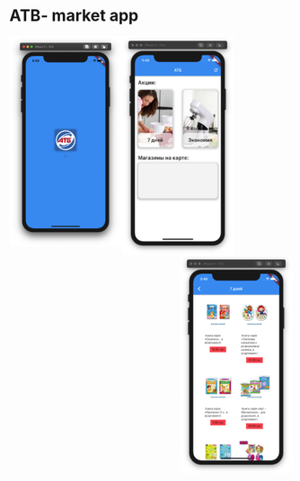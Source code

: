 # ATB- market app
<div>
<img src="/preview/1.png?raw=true" width="200" align="left"><img src="/preview/2.png?raw=true" width="200" align="center"><img src="/preview/3.png?raw=true" width="200" align="right">
